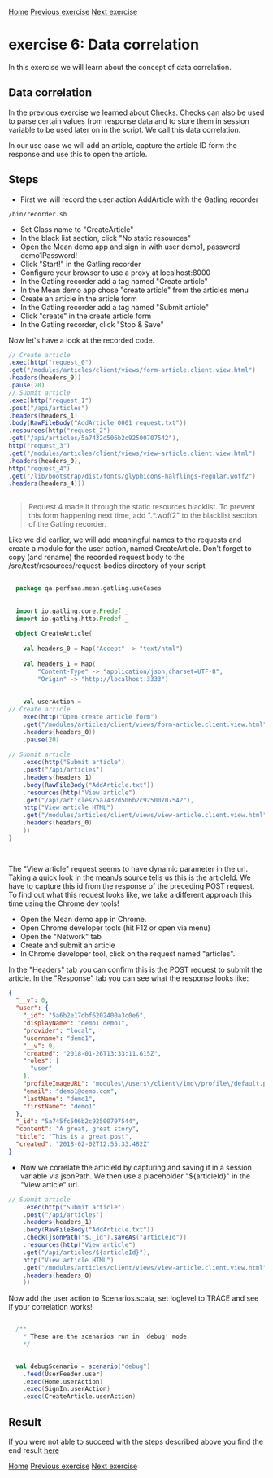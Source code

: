 [Home](index.md) 
[Previous exercise](exercise-5.md) 
[Next exercise](exercise-7.md)  

# exercise 6: Data correlation

In this exercise we will learn about the concept of data correlation.


## Data correlation

In the previous exercise we learned about [Checks](https://gatling.io/docs/current/http/http_check/). Checks can also be used to parse certain values from response data and to store them in session variable to be used later on in the script. We call this data correlation.

In our use case we will add an article, capture the article ID form the response and use this to open the article.

## Steps
* First we will record the user action AddArticle with the Gatling recorder

```
/bin/recorder.sh
```

* Set Class name to "CreateArticle"
* In the black list section, click "No static resources"
* Open the Mean demo app and sign in with user demo1, password demo1Password! 
* Click "Start!" in the Gatling recorder
* Configure your browser to use a proxy at localhost:8000
* In the Gatling recorder add a tag named "Create article"
* In the Mean demo app chose "create article" from the articles menu
* Create an article in the article form
* In the Gatling recorder add a tag named "Submit article"
* Click "create" in the create article form
* In the Gatling recorder, click "Stop &#38; Save"

Now let's have a look at the recorded code.

```scala
// Create article
.exec(http("request_0")
.get("/modules/articles/client/views/form-article.client.view.html")
.headers(headers_0))
.pause(20)
// Submit article
.exec(http("request_1")
.post("/api/articles")
.headers(headers_1)
.body(RawFileBody("AddArticle_0001_request.txt"))
.resources(http("request_2")
.get("/api/articles/5a7432d506b2c92500707542"),
http("request_3")
.get("/modules/articles/client/views/view-article.client.view.html")
.headers(headers_0),
http("request_4")
.get("/lib/bootstrap/dist/fonts/glyphicons-halflings-regular.woff2")
.headers(headers_4)))
  
  ```
 
> Request 4 made it through the static resources blacklist. To prevent this form happening next time, add ".*\.woff2" to the blacklist section of the Gatling recorder.
 
Like we did earlier, we will add meaningful names to the requests and create a module for the user action, named CreateArticle. Don't forget to copy (and rename) the recorded request body to the /src/test/resources/request-bodies directory of your script

```scala
  
  package qa.perfana.mean.gatling.useCases
  
  
  import io.gatling.core.Predef._
  import io.gatling.http.Predef._
  
  object CreateArticle{
  
	val headers_0 = Map("Accept" -> "text/html")
  
	val headers_1 = Map(
		"Content-Type" -> "application/json;charset=UTF-8",
		"Origin" -> "http://localhost:3333")
  
  
    val userAction =
// Create article
    exec(http("Open create article form")
    .get("/modules/articles/client/views/form-article.client.view.html")
    .headers(headers_0))
    .pause(20)
      
// Submit article
    .exec(http("Submit article")
    .post("/api/articles")
    .headers(headers_1)
    .body(RawFileBody("AddArticle.txt"))
    .resources(http("View article")
    .get("/api/articles/5a7432d506b2c92500707542"),
    http("View article HTML")
    .get("/modules/articles/client/views/view-article.client.view.html")
    .headers(headers_0)
    ))
}
  
  
```

The "View article" request seems to have dynamic parameter in the url. Taking a quick look in the meanJs [source](https://github.com/meanjs/mean/blob/master/modules/articles/server/routes/articles.server.routes.js) tells us this is the articleId. We have to capture this id from the response of the preceding POST request. To find out what this request looks like, we take a different approach this time using the Chrome dev tools!

* Open the Mean demo app in Chrome.
* Open Chrome developer tools (hit F12 or open via menu)
* Open the "Network" tab
* Create and submit an article 
* In Chrome developer tool, click on the request named "articles". 

In the "Headers" tab you can confirm this is the POST request to submit the article. In the "Response" tab you can see what the response looks like:

```json
{
  "__v": 0,
  "user": {
    "_id": "5a6b2e17dbf6202400a3c0e6",
    "displayName": "demo1 demo1",
    "provider": "local",
    "username": "demo1",
    "__v": 0,
    "created": "2018-01-26T13:33:11.615Z",
    "roles": [
      "user"
    ],
    "profileImageURL": "modules\/users\/client\/img\/profile\/default.png",
    "email": "demo1@demo.com",
    "lastName": "demo1",
    "firstName": "demo1"
  },
  "_id": "5a745fc506b2c92500707544",
  "content": "A great, great story",
  "title": "This is a great post",
  "created": "2018-02-02T12:55:33.482Z"
}  

```

* Now we correlate the articleId by capturing and saving it in a session variable via jsonPath. We then use a placeholder "${articleId}" in the "View article" url.

```scala
// Submit article
    .exec(http("Submit article")
    .post("/api/articles")
    .headers(headers_1)
    .body(RawFileBody("AddArticle.txt"))
    .check(jsonPath("$._id").saveAs("articleId"))
    .resources(http("View article")
    .get("/api/articles/${articleId}"),
    http("View article HTML")
    .get("/modules/articles/client/views/view-article.client.view.html")
    .headers(headers_0)
    ))


```


Now add the user action to Scenarios.scala, set loglevel to TRACE and see if your correlation works!

  
```scala

  /**
    * These are the scenarios run in 'debug' mode.
    */
     

  val debugScenario = scenario("debug")
    .feed(UserFeeder.user)
    .exec(Home.userAction)
    .exec(SignIn.userAction)
    .exec(CreateArticle.userAction)

``` 




## Result

If you were not able to succeed with the steps described above you find the end result [here](https://github.com/perfana/perfana-gatling-workshop/tree/exercise-6)  


[Home](index.md) 
[Previous exercise](exercise-5.md) 
[Next exercise](exercise-7.md)  


  
